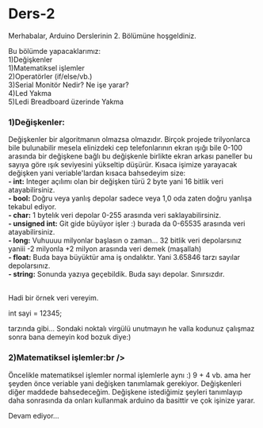 # Ders-2

Merhabalar, 
Arduino Derslerinin 2. Bölümüne hoşgeldiniz.

Bu bölümde yapacaklarımız:<br />
  1)Değişkenler<br />
  1)Matematiksel işlemler<br />
  2)Operatörler (if/else/vb.)<br />
  3)Serial Monitör Nedir? Ne işe yarar?<br />
  4)Led Yakma<br />
  5)Ledi Breadboard üzerinde Yakma<br />
  
### 1)Değişkenler:<br/>
  Değişkenler bir algoritmanın olmazsa olmazıdır. Birçok projede trilyonlarca bile bulunabilir mesela elinizdeki cep telefonlarının ekran ışığı bile 0-100 arasında bir değişkene bağlı bu değişkenle birlikte ekran arkası paneller bu sayıya göre ışık seviyesini yükseltip düşürür. Kısaca işimize yarayacak değişken yani veriable'lardan kısaca bahsedeyim size:<br/>
     **- int:** Integer açılımı olan bir değişken türü 2 byte yani 16 bitlik veri atayabilirsiniz.<br/>
     **- bool:** Doğru veya yanlış depolar sadece veya 1,0 oda zaten doğru yanlışa tekabul ediyor.<br/>
     **- char:** 1 bytelık veri depolar 0-255 arasında veri saklayabilirsiniz.<br/>
    **- unsigned int:** Git gide büyüyor işler :) burada da 0-65535 arasında veri atayabilirsiniz.<br/>
    **- long:** Vuhuuuu milyonlar başlasın o zaman... 32 bitlik veri depolarsınız yaniii -2 milyonla +2 milyon arasında veri demek (maşallah)<br/>
    **- float:** Buda baya büyüktür ama iş ondalıktır. Yani 3.65846 tarzı sayılar depolarsınız.<br/>
    **- string:** Sonunda yazıya geçebildik. Buda sayı depolar. Sınırsızdır.<br/><br/>
    
Hadi bir örnek veri vereyim.<br/>
    
  int sayi = 12345;<br/>
  
tarzında gibi... Sondaki noktalı virgülü unutmayın he valla kodunuz çalışmaz sonra bana demeyin kod bozuk diye:)<br/>
      
### 2)Matematiksel işlemler:br />
  Öncelikle matematiksel işlemler normal işlemlerle aynı :) 9 + 4 vb. ama her şeyden önce veriable yani değişken tanımlamak gerekiyor. Değişkenleri diğer maddede bahsedeceğim. Değişkene istediğimiz şeyleri tanımlayıp daha sonrasında da onları kullanmak arduino da basittir ve çok işinize yarar.
  
  Devam ediyor...
